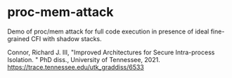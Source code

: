 # proc-mem-attack
Demo of proc/mem attack for full code execution in presence of ideal fine-grained CFI with shadow stacks.

Connor, Richard J. III, "Improved Architectures for Secure Intra-process Isolation. " PhD diss., University of Tennessee, 2021.
https://trace.tennessee.edu/utk_graddiss/6533
